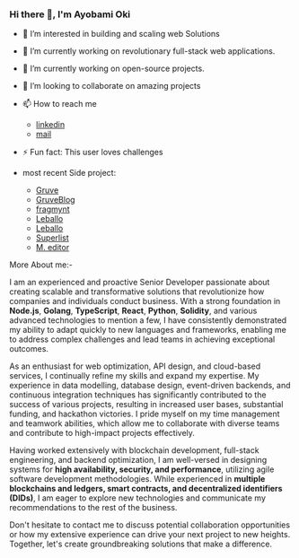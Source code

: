 ### Hi there 👋, I'm Ayobami Oki

- 👀 I’m interested in building and scaling web Solutions
- 🔭 I’m currently working on revolutionary full-stack web applications.
- 🌱 I’m currently working on open-source projects.
- 👯 I’m looking to collaborate on amazing projects
- 📫 How to reach me
  - [linkedin](https://www.linkedin.com/in/xlassix/)
  - [mail](mailto:oayobami15@gmail.com)
- ⚡ Fun fact: This user loves challenges


- most recent Side project:
  - [Gruve](https://gruve.events)
  - [GruveBlog](https://blog.gruve.events) 
  - [fragmynt](https://fragmynt.vercel.app/)
  - [Leballo](https://xlassix.github.io/Leballo/) 
  - [Leballo](https://xlassix.github.io/Leballo/)
  - [Superlist](https://xlassix.github.io/UI-UX-design-implementations/)
  - [M. editor](https://xlassix.github.io/UI-UX-design-implementations/M.%20editor/)

More About me:-

I am an experienced and proactive Senior Developer passionate about creating scalable and transformative solutions that revolutionize how companies and individuals conduct business. With a strong foundation in **Node.js**, **Golang**, **TypeScript**, **React**, **Python**, **Solidity**, and various advanced technologies to mention a few, I have consistently demonstrated my ability to adapt quickly to new languages and frameworks, enabling me to address complex challenges and lead teams in achieving exceptional outcomes.

As an enthusiast for web optimization, API design, and cloud-based services, I continually refine my skills and expand my expertise. My experience in data modelling, database design, event-driven backends, and continuous integration techniques has significantly contributed to the success of various projects, resulting in increased user bases, substantial funding, and hackathon victories. I pride myself on my time management and teamwork abilities, which allow me to collaborate with diverse teams and contribute to high-impact projects effectively.

Having worked extensively with blockchain development, full-stack engineering, and backend optimization, I am well-versed in designing systems for **high availability, security, and performance**, utilizing agile software development methodologies. While experienced in **multiple blockchains and ledgers, smart contracts, and decentralized identifiers (DIDs)**, I am eager to explore new technologies and communicate my recommendations to the rest of the business.

Don't hesitate to contact me to discuss potential collaboration opportunities or how my extensive experience can drive your next project to new heights. Together, let's create groundbreaking solutions that make a difference.

